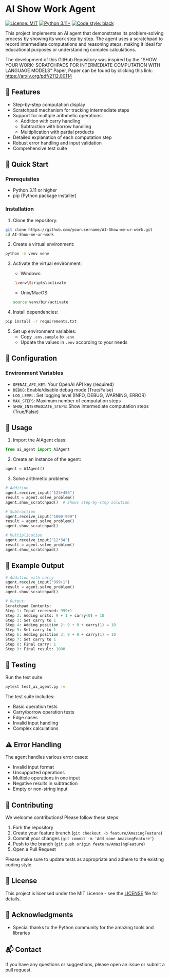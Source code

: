 # AI Show Work Agent

[![License: MIT](https://img.shields.io/badge/License-MIT-yellow.svg)](https://opensource.org/licenses/MIT)
[![Python 3.11+](https://img.shields.io/badge/python-3.11+-blue.svg)](https://www.python.org/downloads/)
[![Code style: black](https://img.shields.io/badge/code%20style-black-000000.svg)](https://github.com/psf/black)

This project implements an AI agent that demonstrates its problem-solving process by showing its work step by step. The agent uses a scratchpad to record intermediate computations and reasoning steps, making it ideal for educational purposes or understanding complex calculations.

The development of this GitHub Repository was inspired by the "SHOW YOUR WORK: SCRATCHPADS FOR INTERMEDIATE COMPUTATION WITH LANGUAGE MODELS" Paper, Paper can be found by clicking this link: https://arxiv.org/pdf/2112.00114

## 🌟 Features

- Step-by-step computation display
- Scratchpad mechanism for tracking intermediate steps
- Support for multiple arithmetic operations:
  - Addition with carry handling
  - Subtraction with borrow handling
  - Multiplication with partial products
- Detailed explanation of each computation step
- Robust error handling and input validation
- Comprehensive test suite

## 🚀 Quick Start

### Prerequisites

- Python 3.11 or higher
- pip (Python package installer)

### Installation

1. Clone the repository:
```bash
git clone https://github.com/yourusername/AI-Show-me-ur-work.git
cd AI-Show-me-ur-work
```

2. Create a virtual environment:
```bash
python -m venv venv
```

3. Activate the virtual environment:
   - Windows:
   ```bash
   .\venv\Scripts\activate
   ```
   - Unix/MacOS:
   ```bash
   source venv/bin/activate
   ```

4. Install dependencies:
```bash
pip install -r requirements.txt
```

5. Set up environment variables:
   - Copy `.env.sample` to `.env`
   - Update the values in `.env` according to your needs

## 🔧 Configuration

### Environment Variables

- `OPENAI_API_KEY`: Your OpenAI API key (required)
- `DEBUG`: Enable/disable debug mode (True/False)
- `LOG_LEVEL`: Set logging level (INFO, DEBUG, WARNING, ERROR)
- `MAX_STEPS`: Maximum number of computation steps
- `SHOW_INTERMEDIATE_STEPS`: Show intermediate computation steps (True/False)

## 📖 Usage

1. Import the AIAgent class:
```python
from ai_agent import AIAgent
```

2. Create an instance of the agent:
```python
agent = AIAgent()
```

3. Solve arithmetic problems:
```python
# Addition
agent.receive_input("123+456")
result = agent.solve_problem()
agent.show_scratchpad()  # Shows step-by-step solution

# Subtraction
agent.receive_input("1000-999")
result = agent.solve_problem()
agent.show_scratchpad()

# Multiplication
agent.receive_input("12*34")
result = agent.solve_problem()
agent.show_scratchpad()
```

## 📝 Example Output

```python
# Addition with carry
agent.receive_input("999+1")
result = agent.solve_problem()
agent.show_scratchpad()

# Output:
Scratchpad Contents:
Step 1: Input received: 999+1
Step 2: Adding units: 9 + 1 + carry(0) = 10
Step 3: Set carry to 1
Step 4: Adding position 2: 9 + 0 + carry(1) = 10
Step 5: Set carry to 1
Step 6: Adding position 3: 9 + 0 + carry(1) = 10
Step 7: Set carry to 1
Step 8: Final carry: 1
Step 9: Final result: 1000
```

## 🧪 Testing

Run the test suite:
```bash
pytest test_ai_agent.py -v
```

The test suite includes:
- Basic operation tests
- Carry/borrow operation tests
- Edge cases
- Invalid input handling
- Complex calculations

## ⚠️ Error Handling

The agent handles various error cases:
- Invalid input format
- Unsupported operations
- Multiple operations in one input
- Negative results in subtraction
- Empty or non-string input

## 🤝 Contributing

We welcome contributions! Please follow these steps:

1. Fork the repository
2. Create your feature branch (`git checkout -b feature/AmazingFeature`)
3. Commit your changes (`git commit -m 'Add some AmazingFeature'`)
4. Push to the branch (`git push origin feature/AmazingFeature`)
5. Open a Pull Request

Please make sure to update tests as appropriate and adhere to the existing coding style.

## 📄 License

This project is licensed under the MIT License - see the [LICENSE](LICENSE) file for details.

## 🙏 Acknowledgments

- Special thanks to the Python community for the amazing tools and libraries

## 📬 Contact

If you have any questions or suggestions, please open an issue or submit a pull request.
